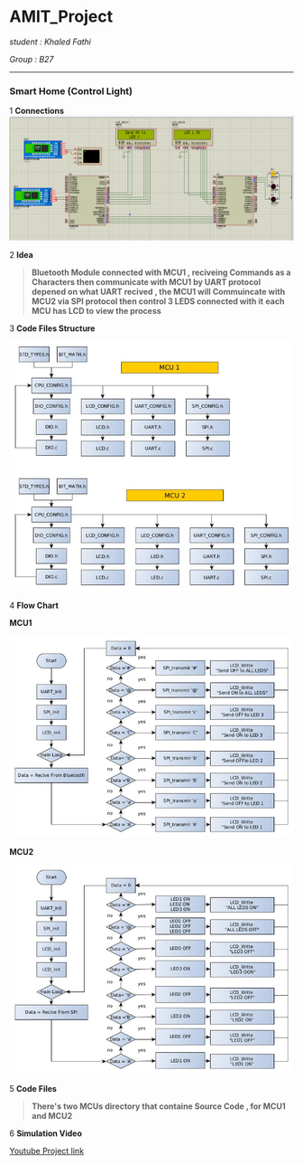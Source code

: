 # AMIT_Project 

*student : Khaled Fathi*

*Group  : B27*

---

### Smart Home (Control Light)

1 **Connections** 
![image](https://raw.githubusercontent.com/khaledfathi/AMIT_Project/main/images/Screenshot%20from%202021-03-28%2020-31-21.png)

2 **Idea** 
> **Bluetooth Module connected with MCU1 , reciveing   Commands as a Characters then communicate with MCU1 by UART protocol** 
> **depened on what UART recived , the MCU1 will Commuincate with MCU2 via SPI protocol then control 3 LEDS connected with it** 
> **each MCU has LCD to view the process** 

3 **Code Files Structure**

![MCU1_FlowChart](https://raw.githubusercontent.com/khaledfathi/AMIT_Project/main/images/structure.jpg)

4 **Flow Chart**

**MCU1**

 ![MCU1_FlowChart](https://raw.githubusercontent.com/khaledfathi/AMIT_Project/main/images/MCU1_FC.jpg)
 
 **MCU2**
  
 ![MCU1_FlowChart](https://raw.githubusercontent.com/khaledfathi/AMIT_Project/main/images/MCU2_FC.jpg)
 
5 **Code Files**
  > **There's two MCUs directory that containe Source Code , for MCU1 and MCU2**
 
6 **Simulation Video**
 
 [Youtube Project link](https://www.youtube.com/watch?v=3tZD3g2ydt8)
